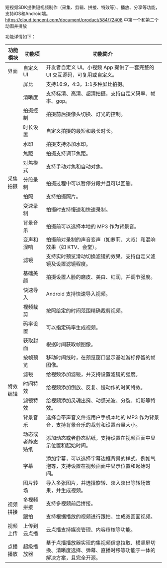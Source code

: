 短视频SDK提供短视频制作（采集、剪辑、拼接、特效等）、播放、分享等功能，支持iOS和Android端。
https://cloud.tencent.com/document/product/584/72408 中第一个和第二个动图并排放

功能详情如下：
<table>
<thead>
<tr>
<th>功能模块</th>
<th>功能项</th>
<th>功能简介</th>
</tr>
</thead>
<tbody><tr>
<td>界面</td>
<td>自定义 UI</td>
<td>开发者自定义 UI。小视频 App 提供了一套完整的 UI 交互源码，可复用或自定义。</td>
</tr>
<tr>
<td rowspan=14>采集拍摄</td>
<td>屏比</td>
<td>支持16:9，4:3，1:1多种屏比拍摄。</td>
</tr>
<tr>
<td>清晰度</td>
<td>支持标清、高清、超清拍摄，支持自定义码率、帧率、gop。</td>
</tr>
<tr>
<td>拍摄控制</td>
<td>拍摄前后摄像头切换、灯光的控制。</td>
</tr>
<tr>
<td>时长设置</td>
<td>自定义拍摄的最短和最长时长。</td>
</tr>
<tr>
<td>水印</td>
<td>拍摄支持添加水印。</td>
</tr>
<tr>
<td>焦距</td>
<td>拍摄支持调节焦距。</td>
</tr>
<tr>
<td>对焦模式</td>
<td>支持手动对焦和自动对焦。</td>
</tr>
<tr>
<td>分段录制</td>
<td>拍摄过程中可以暂停分段并且可以回删。</td>
</tr>
<tr>
<td>拍照</td>
<td>支持拍摄照片。</td>
</tr>
<tr>
<td>变速录制</td>
<td>拍摄时支持慢速和快速录制。</td>
</tr>
<tr>
<td>背景音乐</td>
<td>拍摄前可以选择本地的 MP3 作为背景音。</td>
</tr>
<tr>
<td>变声和混响</td>
<td>拍摄前对录制的声音变声（如萝莉、大叔）和混响效果（如 KTV、会堂）。</td>
</tr>
<tr>
<td>滤镜</td>
<td>支持实时预览滑动切换滤镜的效果，支持自定义滤镜及设置滤镜程度。</td>
</tr>
<tr>
<td>基础美颜</td>
<td>拍摄设置人脸的磨皮、美白、红润，并调节强度。</td>
</tr>
<tr>
<td rowspan=12>特效编辑</td>
<td>快速导入</td>
<td>Android 支持快速导入视频。</td>
</tr>
<tr>
<td>视频裁剪</td>
<td>按照给定的时间范围精确裁剪视频。</td>
</tr>
<tr>
<td>码率设置</td>
<td>可以指定码率生成视频。</td>
</tr>
<tr>
<td>获取封面</td>
<td>根据时间获取帧图像。</td>
</tr>
<tr>
<td>按帧预览</td>
<td>移动时间线时，在预览窗口显示基准游标停留的帧图像。</td>
</tr>
<tr>
<td>滤镜</td>
<td>给视频添加滤镜，并支持设置滤镜的强度。</td>
</tr>
<tr>
<td>时间特效</td>
<td>给视频添加倒放、反复、慢动作的时间特效。</td>
</tr>
<tr>
<td>滤镜特效</td>
<td>给视频添加灵魂出窍、动感光波、分裂、幻影等特效。</td>
</tr>
<tr>
<td>背景音乐</td>
<td>选择自带声音文件或用户手机本地的 MP3 作为背景音，支持背景音乐的裁剪和设置音量大小。</td>
</tr>
<tr>
<td>动态或者静态贴纸</td>
<td>添加动态或者静态贴纸，支持设置在视频画面中显示位置和起始时间。</td>
</tr>
<tr>
<td>字幕</td>
<td>添加字幕，可以选择字幕边框背景的样式，例如气泡等，支持设置在视频画面中显示位置和起始时间。</td>
</tr>
<tr>
<td>图片转场</td>
<td>导入多张图片，并选择旋转、淡入淡出等转场效果，并生成视频。</td>
</tr>
<tr>
<td rowspan=2>视频拼接</td>
<td>多视频拼接</td>
<td>支持多视频前后拼接。</td>
</tr>
<tr>
<td>跟拍</td>
<td>支持根据播放的视频进行跟拍，生成双画面视频。</td>
</tr>
<tr>
<td>视频上传</td>
<td>上传到云点播</td>
<td>云点播支持媒资管理、内容审核等功能。</td>
</tr>
<tr>
<td>点播播放</td>
<td>超级播放器</td>
<td>基于点播播放器实现的集视频信息拉取、横竖屏切换、清晰度选择、弹幕、直播时移等功能于一体的解决方案，且完全开源。</td>
</tr>
</tbody></table>


